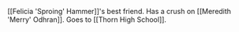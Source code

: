 [[Felicia 'Sproing' Hammer]]'s best friend. Has a crush on [[Meredith 'Merry' Odhran]]. Goes to [[Thorn High School]].